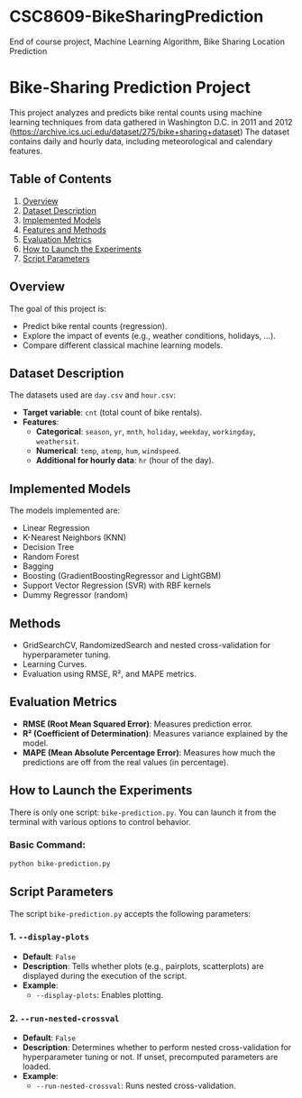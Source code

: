 # CSC8609-BikeSharingPrediction

End of course project, Machine Learning Algorithm, Bike Sharing Location Prediction

# Bike-Sharing Prediction Project

This project analyzes and predicts bike rental counts using machine learning techniques from data gathered in Washington D.C. in 2011 and 2012 (https://archive.ics.uci.edu/dataset/275/bike+sharing+dataset) The dataset contains daily and hourly data, including meteorological and calendary features.

## Table of Contents

1. [Overview](#overview)
2. [Dataset Description](#dataset-description)
3. [Implemented Models](#implemented-models)
4. [Features and Methods](#features-and-methods)
5. [Evaluation Metrics](#evaluation-metrics)
6. [How to Launch the Experiments](#how-to-launch-the-experiments)
7. [Script Parameters](#script-parameters)

## Overview

The goal of this project is:

- Predict bike rental counts (regression).
- Explore the impact of events (e.g., weather conditions, holidays, ...).
- Compare different classical machine learning models.

## Dataset Description

The datasets used are `day.csv` and `hour.csv`:

- **Target variable**: `cnt` (total count of bike rentals).
- **Features**:
  - **Categorical**: `season`, `yr`, `mnth`, `holiday`, `weekday`, `workingday`, `weathersit`.
  - **Numerical**: `temp`, `atemp`, `hum`, `windspeed`.
  - **Additional for hourly data**: `hr` (hour of the day).

## Implemented Models

The models implemented are:

- Linear Regression
- K-Nearest Neighbors (KNN)
- Decision Tree
- Random Forest
- Bagging
- Boosting (GradientBoostingRegressor and LightGBM)
- Support Vector Regression (SVR) with RBF kernels
- Dummy Regressor (random)

## Methods

- GridSearchCV, RandomizedSearch and nested cross-validation for hyperparameter tuning.
- Learning Curves.
- Evaluation using RMSE, R², and MAPE metrics.

## Evaluation Metrics

- **RMSE (Root Mean Squared Error)**: Measures prediction error.
- **R² (Coefficient of Determination)**: Measures variance explained by the model.
- **MAPE (Mean Absolute Percentage Error)**: Measures how much the predictions are off from the real values (in percentage).

## How to Launch the Experiments

There is only one script: `bike-prediction.py`. You can launch it from the terminal with various options to control behavior.

### Basic Command:

```bash
python bike-prediction.py
```

## Script Parameters

The script `bike-prediction.py` accepts the following parameters:

### 1. `--display-plots`

- **Default**: `False`
- **Description**: Tells whether plots (e.g., pairplots, scatterplots) are displayed during the execution of the script.
- **Example**:
  - `--display-plots`: Enables plotting.

### 2. `--run-nested-crossval`

- **Default**: `False`
- **Description**: Determines whether to perform nested cross-validation for hyperparameter tuning or not. If unset, precomputed parameters are loaded.
- **Example**:
  - `--run-nested-crossval`: Runs nested cross-validation.
